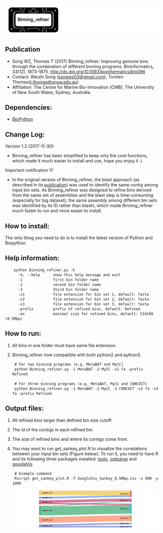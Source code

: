 ![logo](images/logo.jpg)

Publication
---
+ Song WZ, Thomas T (2017) Binning_refiner: Improving genome bins through the combination of different binning programs. Bioinformatics, 33(12), 1873-1875. http://dx.doi.org/10.1093/bioinformatics/btx086
+ Contact: Weizhi Song (songwz03@gmail.com), Torsten Thomas(t.thomas@unsw.edu.au)
+ Affiliation: The Centre for Marine Bio-Innovation (CMB), The University of New South Wales, Sydney, Australia

Dependencies:
---
+ [BioPython](https://github.com/biopython/biopython.github.io/)

Change Log:
---
Version 1.2 (2017-11-30):
+  Binning_refiner has been simplified to keep only the core functions, which made it much easier to install and use, hope you enjoy it :)

Important notification !!!

+  In the original version of Binning_refiner, the blast approach (as described in its [publication](http://dx.doi.org/10.1093/bioinformatics/btx086))
was used to identify the same contig among input bin sets. As Binning_refiner was designed to refine bins derived from the same set of assemblies
and the blast step is time-consuming (especially for big dataset), the same assembly among different bin sets was identified by its ID rather than
blastn, which made Binning_refiner much faster to run and more easier to install.


How to install:
---
The only thing you need to do is to install the latest version of Python and Biopython.

Help information:
---
        python Binning_refiner.py -h
          -h, --help      show this help message and exit
          -1              first bin folder name
          -2              second bin folder name
          -3              third bin folder name
          -x1             file extension for bin set 1, default: fasta
          -x2             file extension for bin set 2, default: fasta
          -x3             file extension for bin set 3, default: fasta
          -prefix         prefix of refined bins, default: Refined
          -ms             minimal size for refined bins, default: 524288 (0.5Mbp)




How to run:
---

1. All bins in one folder must have same file extension.

1. Binning_refiner now compatible with both python2 and python3.

        # For two binning programs (e.g. MetaBAT and MyCC)
        python Binning_refiner.py -1 MetaBAT -2 MyCC -x1 fa -prefix Refined

        # For three binning programs (e.g. MetaBAT, MyCC and CONCOCT)
        python Binning_refiner.py -1 MetaBAT -2 MyCC -3 CONCOCT -x1 fa -x3 fa -prefix Refined

Output files:
---
1. All refined bins larger than defined bin size cutoff.
1. The id of the contigs in each refined bin.
1. The size of refined bins and where its contigs come from.
1. You may want to run get_sankey_plot.R to visualize the correlations between your input bin sets (Figure below). To run it,
you need to have R and its following three packages installed: [tools](https://www.rdocumentation.org/packages/tools),
[optparse](https://cran.r-project.org/web/packages/optparse/index.html) and [googleVis](https://cran.r-project.org/web/packages/googleVis/index.html).

        # Example command
        Rscript get_sankey_plot.R -f GoogleVis_Sankey_0.5Mbp.csv -x 800 -y 1000

    ![Sankey_plot](images/sankey.jpg)
